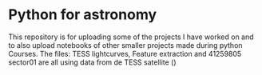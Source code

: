 # Python for astronomy
This repository is for uploading some of the projects I have worked on and to also upload notebooks of other smaller projects made during python Courses. The files: TESS lightcurves, Feature extraction and 41259805 sector01 are all using data from de TESS satellite ()
